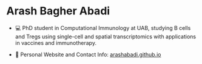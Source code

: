 
<!--
**arashabadi/arashabadi** is a ✨ _special_ ✨ repository because its `README.md` (this file) appears on your GitHub profile.

Here are some ideas to get you started:

- 🔭 I’m currently working on ...
- 🌱 I’m currently learning ...
- 👯 I’m looking to collaborate on ...
- 🤔 I’m looking for help with ...
- 💬 Ask me about ...
- 📫 How to reach me: ...
- 😄 Pronouns: ...
- ⚡ Fun fact: ...

[![X](https://img.shields.io/badge/X-000?style=for-the-badge&logo=x)](https://x.com/arash_b_abadi)
[![LinkedIn](https://img.shields.io/badge/LinkedIn-0077B5?style=for-the-badge&logo=linkedin&logoColor=white)](https://www.linkedin.com/in/arashbagherabadi/)
[![Instagram](https://img.shields.io/badge/-Instagram-%23E4405F?style=for-the-badge&logo=instagram&logoColor=white)](https://instagram.com/arash.b.abadi)

-->
# Arash Bagher Abadi

- 💻 PhD student in Computational Immunology at UAB, studying B cells and Tregs using single-cell and spatial transcriptomics with applications in vaccines and immunotherapy.

- 🌱 Personal Website and Contact Info: [arashabadi.github.io](https://arashabadi.github.io)

  
